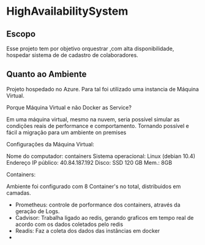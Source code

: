 # HighAvailabilitySystem

## Escopo
Esse projeto tem por objetivo orquestrar ,com alta disponibilidade, hospedar sistema de de cadastro de colaboradores. 

## Quanto ao Ambiente
Projeto hospedado no Azure. Para tal foi utilizado uma instancia de Máquina Virtual.

Porque Máquina Virtual e não Docker as Service?

Em uma máquina virtual, mesmo na nuvem, seria possível simular as condições reais de performance e comportamento. Tornando possível e fácil a migração para um ambiente on premises

Configurações da Máquina Virtual: 

Nome do computador: containers
Sistema operacional: Linux (debian 10.4)
Endereço IP público: 40.84.187.192
Disco: SSD 120 GB
Mem.: 8GB

Containers:

Ambiente foi configurado com 8 Container's no total, distribuidos em camadas.

 - Prometheus: controle de porformance dos containers, através da geração de Logs.
 - Cadvisor: Trabalha ligado ao redis, gerando graficos em tempo real de acordo com os dados coletados pelo redis
 - Readis: Faz a coleta dos dados das instâncias em docker
 - 
